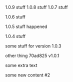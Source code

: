 1.0.9 stuff
1.0.8 stuff
1.0.7 stuff

1.0.6 stuff



1.0.5 stuff happened



1.0.4 stuff


some stuff for version 1.0.3

other thing
70ad825 v1.0.1


some extra text




some new content #2

